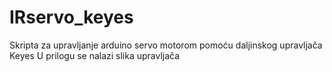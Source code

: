 # IRservo_keyes
Skripta za upravljanje arduino servo motorom pomoću daljinskog upravljača Keyes
U prilogu se nalazi slika upravljača
